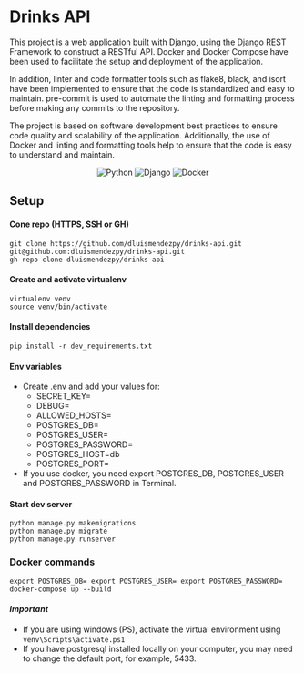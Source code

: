 # Drinks API

This project is a web application built with Django, using the Django REST Framework to construct a RESTful API. Docker
and Docker Compose have been used to facilitate the setup and deployment of the application.

In addition, linter and code formatter tools such as flake8, black, and isort have been implemented to ensure that the
code is standardized and easy to maintain. pre-commit is used to automate the linting and formatting process before
making any commits to the repository.

The project is based on software development best practices to ensure code quality and scalability of the application.
Additionally, the use of Docker and linting and formatting tools help to ensure that the code is easy to understand and
maintain.

<div align="center">

![Python](https://img.shields.io/badge/-Python-black?style=flat-square&logo=Python)
![Django](https://img.shields.io/badge/-Django-black?style=flat-square&logo=Django)
![Docker](https://img.shields.io/badge/-Docker-black?style=flat-square&logo=Docker)
</div>

## Setup

#### Cone repo (HTTPS, SSH or GH)

    git clone https://github.com/dluismendezpy/drinks-api.git
    git@github.com:dluismendezpy/drinks-api.git
    gh repo clone dluismendezpy/drinks-api

#### Create and activate virtualenv

    virtualenv venv
    source venv/bin/activate

#### Install dependencies

    pip install -r dev_requirements.txt

#### Env variables

- Create .env and add your values for:
    - SECRET_KEY=
    - DEBUG=
    - ALLOWED_HOSTS=
    - POSTGRES_DB=
    - POSTGRES_USER=
    - POSTGRES_PASSWORD=
    - POSTGRES_HOST=db
    - POSTGRES_PORT=
- If you use docker, you need export POSTGRES_DB, POSTGRES_USER and POSTGRES_PASSWORD in Terminal.

#### Start dev server

    python manage.py makemigrations
    python manage.py migrate
    python manage.py runserver

### Docker commands

    export POSTGRES_DB= export POSTGRES_USER= export POSTGRES_PASSWORD=
    docker-compose up --build

#### *Important*

- If you are using windows (PS), activate the virtual environment using `venv\Scripts\activate.ps1`
- If you have postgresql installed locally on your computer, you may need to change the default port, for example, 5433.

